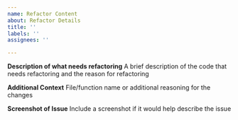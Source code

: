 ```yaml
---
name: Refactor Content
about: Refactor Details
title: ''
labels: ''
assignees: ''

---
```


**Description of what needs refactoring**
A brief description of the code that needs refactoring and the reason for refactoring

**Additional Context** 
File/function name or additional reasoning for the changes

**Screenshot of Issue**
Include a screenshot if it would help describe the issue
